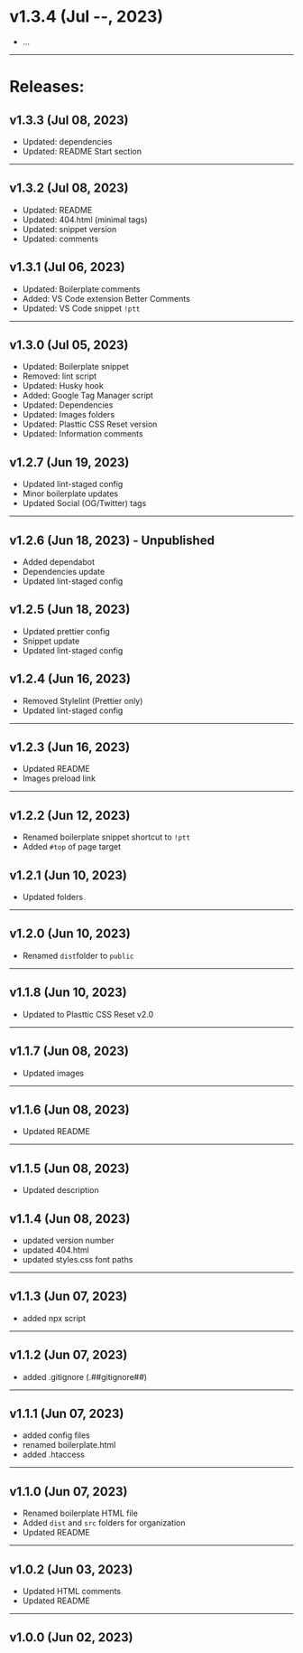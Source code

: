 # v1.3.4 (Jul --, 2023)

- ...

---

# Releases:

## v1.3.3 (Jul 08, 2023)

- Updated: dependencies
- Updated: README Start section

---

## v1.3.2 (Jul 08, 2023)

- Updated: README
- Updated: 404.html (minimal tags)
- Updated: snippet version
- Updated: comments

## v1.3.1 (Jul 06, 2023)

- Updated: Boilerplate comments
- Added: VS Code extension Better Comments
- Updated: VS Code snippet `!ptt`

---

## v1.3.0 (Jul 05, 2023)

- Updated: Boilerplate snippet
- Removed: lint script
- Updated: Husky hook
- Added: Google Tag Manager script
- Updated: Dependencies
- Updated: Images folders
- Updated: Plasttic CSS Reset version
- Updated: Information comments

## v1.2.7 (Jun 19, 2023)

- Updated lint-staged config
- Minor boilerplate updates
- Updated Social (OG/Twitter) tags

---

## v1.2.6 (Jun 18, 2023) - Unpublished

- Added dependabot
- Dependencies update
- Updated lint-staged config

## v1.2.5 (Jun 18, 2023)

- Updated prettier config
- Snippet update
- Updated lint-staged config

## v1.2.4 (Jun 16, 2023)

- Removed Stylelint (Prettier only)
- Updated lint-staged config

---

## v1.2.3 (Jun 16, 2023)

- Updated README
- Images preload link

---

## v1.2.2 (Jun 12, 2023)

- Renamed boilerplate snippet shortcut to `!ptt`
- Added `#top` of page target

## v1.2.1 (Jun 10, 2023)

- Updated folders

---

## v1.2.0 (Jun 10, 2023)

- Renamed `dist`folder to `public`

---

## v1.1.8 (Jun 10, 2023)

- Updated to Plasttic CSS Reset v2.0

---

## v1.1.7 (Jun 08, 2023)

- Updated images

---

## v1.1.6 (Jun 08, 2023)

- Updated README

---

## v1.1.5 (Jun 08, 2023)

- Updated description

## v1.1.4 (Jun 08, 2023)

- updated version number
- updated 404.html
- updated styles.css font paths

---

## v1.1.3 (Jun 07, 2023)

- added npx script

---

## v1.1.2 (Jun 07, 2023)

- added .gitignore (.##gitignore##)

---

## v1.1.1 (Jun 07, 2023)

- added config files
- renamed boilerplate.html
- added .htaccess

---

## v1.1.0 (Jun 07, 2023)

- Renamed boilerplate HTML file
- Added `dist` and `src` folders for organization
- Updated README

---

## v1.0.2 (Jun 03, 2023)

- Updated HTML comments
- Updated README

---

## v1.0.0 (Jun 02, 2023)
